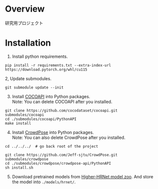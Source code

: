 # Overview
研究用プロジェクト

# Installation
1. Install python requirements.
```
pip install -r requirements.txt --extra-index-url https://download.pytorch.org/whl/cu115
```

2, Update submodules.
```
git submodule update --init
```

3. Install [COCOAPI](https://github.com/cocodataset/cocoapi) into Python packages.  
Note: You can delete COCOAPI after you installed.
```
git clone https://github.com/cocodataset/cocoapi.git submodules/cocoapi
cd ./submodules/cocoapi/PythonAPI
make install
```

4. Install [CrowdPose](https://github.com/Jeff-sjtu/CrowdPose.git) into Python packages.  
Note: You can also delete CrowdPose after you installed.
```
cd ../../../  # go back root of the project

git clone https://github.com/Jeff-sjtu/CrowdPose.git submodules/crowdpose
cd ./submodules/crowdpose/crowdpose-api/PythonAPI
sh install.sh
```

5. Download pretrained models from [Higher-HRNet model zoo](https://drive.google.com/drive/folders/1bdXVmYrSynPLSk5lptvgyQ8fhziobD50).
And store the model into ```./models/hrnet/```.
